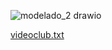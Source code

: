 ![modelado_2 drawio](https://github.com/Carol21d/modelado/assets/117730103/e23035ed-b27c-4714-96f0-295a22d0b9d5)

[videoclub.txt](https://github.com/Carol21d/modelado/files/14324779/videoclub.txt)
